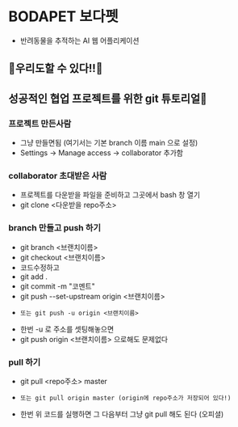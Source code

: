 # BODAPET 보다펫

- 반려동물을 추적하는 AI 웹 어플리케이션

## 🙌우리도할 수 있다!!🙌

## 성공적인 협업 프로젝트를 위한 git 튜토리얼🎉

### 프로젝트 만든사람

- 그냥 만들면됨 (여기서는 기본 branch 이름 main 으로 설정)
- Settings -> Manage access -> collaborator 추가함

### collaborator 초대받은 사람

- 프로젝트를 다운받을 파일을 준비하고 그곳에서 bash 창 열기
- git clone <다운받을 repo주소>

### branch 만들고 push 하기

- git branch <브랜치이름>
- git checkout <브랜치이름>
- 코드수정하고
- git add .
- git commit -m "코멘트"
- git push --set-upstream origin <브랜치이름>
-     또는 git push -u origin <브랜치이름>

- 한번 -u 로 주소를 셋팅해놓으면
- git push origin <브랜치이름> 으로해도 문제없다

### pull 하기

- git pull <repo주소> master
-     또는 git pull origin master (origin에 repo주소가 저장되어 있다!)

- 한번 위 코드를 실행하면 그 다음부터 그냥 git pull 해도 된다 (오피셜)
